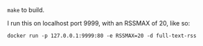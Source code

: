 `make` to build.

I run this on localhost port 9999, with an RSSMAX of 20, like so:

`docker run -p 127.0.0.1:9999:80 -e RSSMAX=20 -d full-text-rss`
